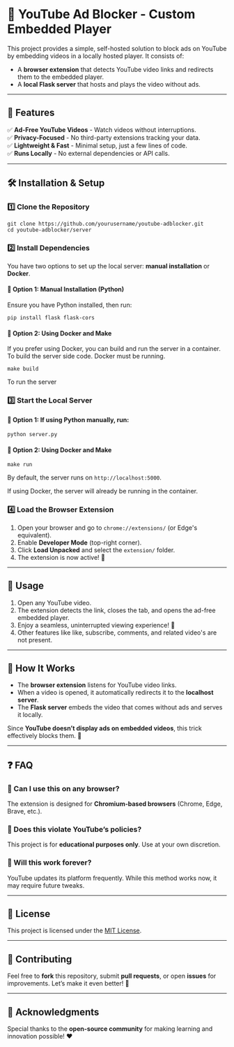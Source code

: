 # 🚀 YouTube Ad Blocker - Custom Embedded Player

This project provides a simple, self-hosted solution to block ads on YouTube by embedding videos in a locally hosted player. It consists of:

- A **browser extension** that detects YouTube video links and redirects them to the embedded player.
- A **local Flask server** that hosts and plays the video without ads.

---

## 📌 Features

✅ **Ad-Free YouTube Videos** - Watch videos without interruptions.  
✅ **Privacy-Focused** - No third-party extensions tracking your data.  
✅ **Lightweight & Fast** - Minimal setup, just a few lines of code.  
✅ **Runs Locally** - No external dependencies or API calls.  

---

## 🛠️ Installation & Setup

### 1️⃣ Clone the Repository
```shell
git clone https://github.com/yourusername/youtube-adblocker.git
cd youtube-adblocker/server
```

### 2️⃣ Install Dependencies
You have two options to set up the local server: **manual installation** or **Docker**.

#### 🔹 Option 1: Manual Installation (Python)
Ensure you have Python installed, then run:
```shell
pip install flask flask-cors
```

#### 🔹 Option 2: Using Docker and Make
If you prefer using Docker, you can build and run the server in a container.
To build the server side code. Docker must be running.
```shell
make build
```
To run the server


### 3️⃣ Start the Local Server
#### 🔹 Option 1: If using Python manually, run:
```shell
python server.py
```
#### 🔹 Option 2: Using Docker and Make
```shell
make run
```

By default, the server runs on `http://localhost:5000`.

If using Docker, the server will already be running in the container.

### 4️⃣ Load the Browser Extension
1. Open your browser and go to `chrome://extensions/` (or Edge's equivalent).  
2. Enable **Developer Mode** (top-right corner).  
3. Click **Load Unpacked** and select the `extension/` folder.  
4. The extension is now active! 🎉

---

## 🚀 Usage
1. Open any YouTube video.  
2. The extension detects the link, closes the tab, and opens the ad-free embedded player.  
3. Enjoy a seamless, uninterrupted viewing experience! 🎥
4. Other features like like, subscribe, comments, and related video's are not present.

---

## 📝 How It Works
- The **browser extension** listens for YouTube video links.
- When a video is opened, it automatically redirects it to the **localhost server**.
- The **Flask server** embeds the video that comes without ads and serves it locally.

Since **YouTube doesn’t display ads on embedded videos**, this trick effectively blocks them. 🚀

---

## ❓ FAQ
### 🔹 Can I use this on any browser?
The extension is designed for **Chromium-based browsers** (Chrome, Edge, Brave, etc.).

### 🔹 Does this violate YouTube’s policies?
This project is for **educational purposes only**. Use at your own discretion.

### 🔹 Will this work forever?
YouTube updates its platform frequently. While this method works now, it may require future tweaks.

---

## 📜 License
This project is licensed under the [MIT License](LICENSE).

---

## 🌟 Contributing
Feel free to **fork** this repository, submit **pull requests**, or open **issues** for improvements. Let’s make it even better! 🚀

---

## 🎉 Acknowledgments
Special thanks to the **open-source community** for making learning and innovation possible! ❤️
